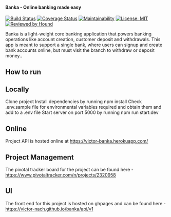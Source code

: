 #### Banka - Online banking made easy

[![Build Status](https://travis-ci.com/victor-nach/banka.svg?branch=develop)](https://travis-ci.com/victor-nach/banka) [![Coverage Status](https://coveralls.io/repos/github/victor-nach/banka/badge.svg?branch=develop)](https://coveralls.io/github/victor-nach/banka?branch=develop) [![Maintainability](https://api.codeclimate.com/v1/badges/49456a0d56a13ebb4ab5/maintainability)](https://codeclimate.com/github/victor-nach/banka/maintainability) [![License: MIT](https://img.shields.io/badge/License-MIT-yellow.svg)](https://opensource.org/licenses/MIT) [![Reviewed by Hound](https://img.shields.io/badge/Reviewed_by-Hound-8E64B0.svg)](https://houndci.com)

Banka is a light-weight core banking application that powers banking operations like account creation, customer deposit and withdrawals. This app is meant to support a single bank, where users can signup and create bank accounts online, but must visit the branch to withdraw or deposit money..

## How to run

## Locally
Clone project
Install dependencies by running npm install
Check .env.sample file for environmental variables required and obtain them and add to a .env file
Start server on port 5000 by running npm run start:dev

## Online
Project API is hosted online at https://victor-banka.herokuapp.com/

## Project Management
The pivotal tracker board for the project can be found here - https://www.pivotaltracker.com/n/projects/2320958

## UI
The front end for this project is hosted on ghpages and can be found here - https://victor-nach.github.io/banka/api/v1
